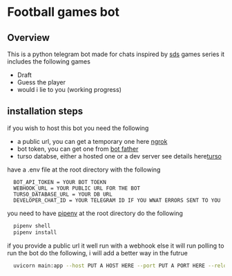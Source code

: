 
# Football games bot

## Overview

This is a python telegram bot made for chats inspired by [sds](https://www.youtube.com/@sds) games series it includes the following games
- Draft
- Guess the player
- would i lie to you (working progress)

## installation steps

if you wish to host this bot you need the following
- a public url, you can get a temporary one here [ngrok](https://ngrok.com/)
- bot token, you can get one from [bot father](https://web.telegram.org/k/#@BotFather)
- turso databse, either a hosted one or a dev server see details here[turso](https://turso.tech/)

have a .env file at the root directory with the following
``` env
  BOT_API_TOKEN = YOUR BOT TOEKN
  WEBHOOK_URL = YOUR PUBLIC URL FOR THE BOT      
  TURSO_DATABASE_URL = YOUR DB URL
  DEVELOPER_CHAT_ID = YOUR TELEGRAM ID IF YOU WNAT ERRORS SENT TO YOU
```
you need to have [pipenv](https://pipenv.pypa.io/en/latest/)
at the root directory do the following
``` bash
  pipenv shell
  pipenv install
```
if you provide a public url it well run with a webhook else it will run polling
to run the bot do the following, i will add a better way in the futrue
``` bash
  uvicorn main:app --host PUT A HOST HERE --port PUT A PORT HERE --reload
```

